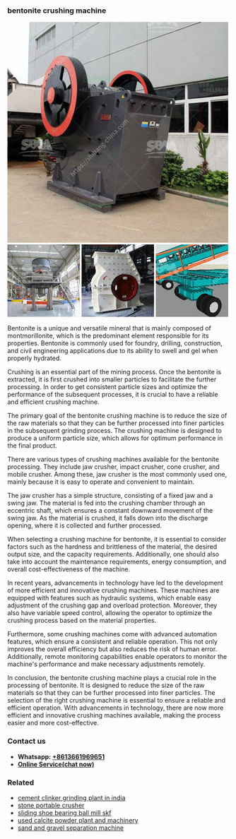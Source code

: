 <h3>bentonite crushing machine</h3><img src='1706755456.jpg' alt=''><p>Bentonite is a unique and versatile mineral that is mainly composed of montmorillonite, which is the predominant element responsible for its properties. Bentonite is commonly used for foundry, drilling, construction, and civil engineering applications due to its ability to swell and gel when properly hydrated.</p><p>Crushing is an essential part of the mining process. Once the bentonite is extracted, it is first crushed into smaller particles to facilitate the further processing. In order to get consistent particle sizes and optimize the performance of the subsequent processes, it is crucial to have a reliable and efficient crushing machine.</p><p>The primary goal of the bentonite crushing machine is to reduce the size of the raw materials so that they can be further processed into finer particles in the subsequent grinding process. The crushing machine is designed to produce a uniform particle size, which allows for optimum performance in the final product.</p><p>There are various types of crushing machines available for the bentonite processing. They include jaw crusher, impact crusher, cone crusher, and mobile crusher. Among these, jaw crusher is the most commonly used one, mainly because it is easy to operate and convenient to maintain.</p><p>The jaw crusher has a simple structure, consisting of a fixed jaw and a swing jaw. The material is fed into the crushing chamber through an eccentric shaft, which ensures a constant downward movement of the swing jaw. As the material is crushed, it falls down into the discharge opening, where it is collected and further processed.</p><p>When selecting a crushing machine for bentonite, it is essential to consider factors such as the hardness and brittleness of the material, the desired output size, and the capacity requirements. Additionally, one should also take into account the maintenance requirements, energy consumption, and overall cost-effectiveness of the machine.</p><p>In recent years, advancements in technology have led to the development of more efficient and innovative crushing machines. These machines are equipped with features such as hydraulic systems, which enable easy adjustment of the crushing gap and overload protection. Moreover, they also have variable speed control, allowing the operator to optimize the crushing process based on the material properties.</p><p>Furthermore, some crushing machines come with advanced automation features, which ensure a consistent and reliable operation. This not only improves the overall efficiency but also reduces the risk of human error. Additionally, remote monitoring capabilities enable operators to monitor the machine's performance and make necessary adjustments remotely.</p><p>In conclusion, the bentonite crushing machine plays a crucial role in the processing of bentonite. It is designed to reduce the size of the raw materials so that they can be further processed into finer particles. The selection of the right crushing machine is essential to ensure a reliable and efficient operation. With advancements in technology, there are now more efficient and innovative crushing machines available, making the process easier and more cost-effective.</p><h3>Contact us</h3><ul><li><strong>Whatsapp:&nbsp;<a href="https://wa.me/8613661969651">+8613661969651</a></strong></li><li><a href="https://swt.shibang-china.com/?git&amp;zhl&amp;bentonite crushing machine"><strong>Online Service(chat now)</strong></a></li></ul><h3>Related</h3><ul><li><a href='cement clinker grinding plant in india.md'>cement clinker grinding plant in india</a></li><li><a href='stone portable crusher.md'>stone portable crusher</a></li><li><a href='sliding shoe bearing ball mill skf.md'>sliding shoe bearing ball mill skf</a></li><li><a href='used calcite powder plant and machinery.md'>used calcite powder plant and machinery</a></li><li><a href='sand and gravel separation machine.md'>sand and gravel separation machine</a></li></ul>